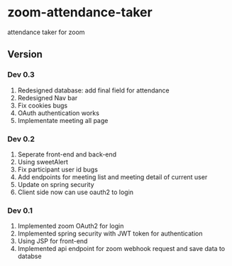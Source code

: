 # zoom-attendance-taker
attendance taker for zoom

## Version
### Dev 0.3
1. Redesigned database: add final field for attendance
2. Redesigned Nav bar
3. Fix cookies bugs
4. OAuth authentication works
5. Implementate meeting all page

### Dev 0.2
1. Seperate front-end and back-end
2. Using sweetAlert
3. Fix participant user id bugs
4. Add endpoints for meeting list and meeting detail of current user
5. Update on spring security
6. Client side now can use oauth2 to login

### Dev 0.1
1. Implemented zoom OAuth2 for login
2. Implemented spring security with JWT token for authentication
3. Using JSP for front-end
4. Implemented api endpoint for zoom webhook request and save data to databse